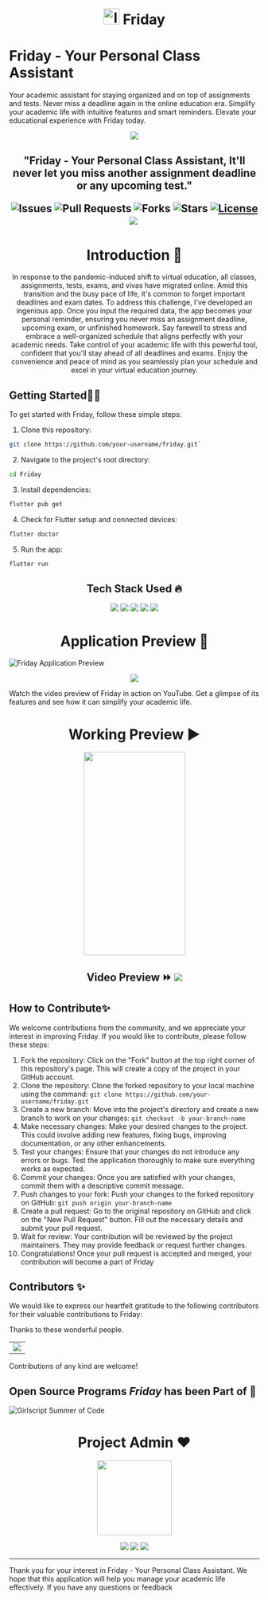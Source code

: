 <h1 align=center> <a><img src="https://github.com/iqrafirdose/Friday/assets/114678694/ef952111-ec10-4eda-b805-4cbb42e4f2d6" height="32" alt="logo"/> Friday </h1>



# Friday - Your Personal Class Assistant

Your academic assistant for staying organized and on top of assignments and tests. Never miss a deadline again in the online education era. Simplify your academic life with intuitive features and smart reminders. Elevate your educational experience with Friday today. 

<p align="center">
	
 <img src="https://github.com/avinashkranjan/Friday/assets/63696299/199df5e8-c84d-41ab-9f19-bf3d638bdfbc" />
	</p>


<h2 align=center> "Friday - Your Personal Class Assistant, It'll never let you miss another assignment deadline or any upcoming test."
	
	

![Issues](https://img.shields.io/github/issues/avinashkranjan/Friday)
![Pull Requests](https://img.shields.io/github/issues-pr/avinashkranjan/Friday)
![Forks](https://img.shields.io/github/forks/avinashkranjan/Friday)
![Stars](https://img.shields.io/github/stars/avinashkranjan/Friday)
[![License](https://img.shields.io/github/license/avinashkranjan/Friday)](https://github.com/avinashkranjan/Friday)
![](https://img.shields.io/github/repo-size/avinashkranjan/Friday.svg?label=Repo%20size&style=flat-square)&nbsp;
  
  
<h1 align=center> Introduction 🚩 </h1>

  <p align="center">
    In response to the pandemic-induced shift to virtual education, all classes, assignments, tests, exams, and vivas have migrated online. Amid this transition and the busy pace of life, it's common to forget important deadlines and exam dates. To address this challenge, I've developed an ingenious app. Once you input the required data, the app becomes your personal reminder, ensuring you never miss an assignment deadline, upcoming exam, or unfinished homework. Say farewell to stress and embrace a well-organized schedule that aligns perfectly with your academic needs. Take control of your academic life with this powerful tool, confident that you'll stay ahead of all deadlines and exams. Enjoy the convenience and peace of mind as you seamlessly plan your schedule and excel in your virtual education journey.
    

## Getting Started🚀🚀

To get started with Friday, follow these simple steps:

1. Clone this repository:

 ```bash
 git clone https://github.com/your-username/friday.git`
```

2. Navigate to the project's root directory:

```bash
cd Friday
```

3. Install dependencies:

```bash
flutter pub get
``` 

4. Check for Flutter setup and connected devices:

```bash
flutter doctor
```

5. Run the app:

```bash
flutter run
```

<h2 align=center> Tech Stack Used 🔥</h2>  
  <p align="center">
  
  <img src="https://img.shields.io/badge/dart-%230175C2.svg?&style=for-the-badge&logo=dart&logoColor=white"/>
  <img src="https://img.shields.io/badge/Flutter%20-%2302569B.svg?&style=for-the-badge&logo=Flutter
  logoColor=white" />
  <img src="https://img.shields.io/badge/github%20-%23121011.svg?&style=for-the-badge&logo=github&logoColor=white"/>
  <img src="https://img.shields.io/badge/figma%20-%23F24E1E.svg?&style=for-the-badge&logo=figma&logoColor=white"/>  
  <img src="https://img.shields.io/badge/canva%20-%23G24E1E.svg?&style=for-the-badge&logo=canva&logoColor=white"/>

    
<h1 align=center> Application Preview 👀 </h1> 

![Friday Application Preview](graphics/friday_application_preview/friday_application_preview.png)
  
  <p align="center">
  <a href="https://github.com/avinashkranjan/Friday/releases/download/v1.0.0/friday.apk">
    <img src="https://forthebadge.com/images/badges/check-it-out.svg">
  </a>
    
Watch the video preview of Friday in action on YouTube. Get a glimpse of its features and see how it can simplify your academic life.

<h1 align=center> Working Preview ▶ </h1>
  <p align="center">
    <img src="https://user-images.githubusercontent.com/55796944/95675411-b904bd80-0bd4-11eb-945d-810010a86da8.gif" height="408px" width="204px">
  
   <h2 align="center"> Video Preview ⏩ <a href="https://youtu.be/IJCo80Y0wjI">  <img src="https://img.shields.io/badge/Click Me%20-%23FF0000.svg?& style=for-the-badge logo=YouTube&logoColor=white"/> </a>
  
</br>
 


## How to Contribute✨

We welcome contributions from the community, and we appreciate your interest in improving Friday. If you would like to contribute, please follow these steps:

1. Fork the repository: Click on the "Fork" button at the top right corner of this repository's page. This will create a copy of the project in your GitHub account.
2. Clone the repository: Clone the forked repository to your local machine using the command: `git clone https://github.com/your-username/friday.git`
3. Create a new branch: Move into the project's directory and create a new branch to work on your changes: `git checkout -b your-branch-name`
4. Make necessary changes: Make your desired changes to the project. This could involve adding new features, fixing bugs, improving documentation, or any other enhancements.
5. Test your changes: Ensure that your changes do not introduce any errors or bugs. Test the application thoroughly to make sure everything works as expected.
6. Commit your changes: Once you are satisfied with your changes, commit them with a descriptive commit message.
7. Push changes to your fork: Push your changes to the forked repository on GitHub: `git push origin your-branch-name`
8. Create a pull request: Go to the original repository on GitHub and click on the "New Pull Request" button. Fill out the necessary details and submit your pull request.
9. Wait for review: Your contribution will be reviewed by the project maintainers. They may provide feedback or request further changes.
10. Congratulations! Once your pull request is accepted and merged, your contribution will become a part of Friday

## Contributors ✨
We would like to express our heartfelt gratitude to the following contributors for their valuable contributions to Friday:

Thanks to these wonderful people.

<table>
	<tr>
		<td>
			<a href="https://github.com/avinashkranjan/Friday/graphs/contributors">
  <img src="https://contrib.rocks/image?repo=avinashkranjan/Friday" />
</a>
		</td>
	</tr>
</table>


Contributions of any kind are welcome!
  
## Open Source Programs _Friday_ has been Part of 🚀


 <picture>
  <source media="(prefers-color-scheme: light)" srcset="https://github.com/suman-somu/Friday/assets/75962762/ba81bd7e-721f-416a-a9d7-5ec2822bd4bb">
  <source media="(prefers-color-scheme: dark)" srcset="https://github.com/suman-somu/Friday/assets/75962762/6f8ea759-8c9e-4c77-b21d-a46821910892">
  <img alt="Girlscript Summer of Code" src="https://github.com/suman-somu/Friday/assets/75962762/a803f788-8fbc-46b2-9c01-5761b2a463d3">
</picture>
	  	 
<h1 align=center> Project Admin ❤️ </h1>
<p align="center">
  <a href="https://github.com/avinashkranjan"><img src="https://user-images.githubusercontent.com/55796944/95675026-dab07580-0bd1-11eb-93e2-1cb1de8acf38.png" width=150px height=150px /></a> 
    
<p align="center">
  <img src="https://img.shields.io/badge/avinashkranjan%20-%230077B5.svg?&style=for-the-badge&logo=linkedin&logoColor=white"/>  <img src="https://img.shields.io/badge/iavinashranjan%20-%231DA1F2.svg?&style=for-the-badge&logo=Twitter&logoColor=white"/> <img src="https://img.shields.io/badge/avinashkranjan7%20-%23E4405F.svg?&style=for-the-badge&logo=Instagram&logoColor=white"/>               
	
	





---

Thank you for your interest in Friday - Your Personal Class Assistant. We hope that this application will help you manage your academic life effectively. If you have any questions or feedback
	
